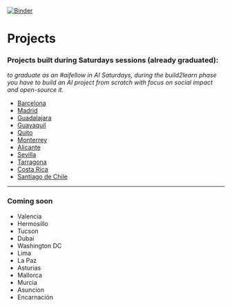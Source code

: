 [![Binder](https://mybinder.org/badge_logo.svg)](https://mybinder.org/v2/gh/SaturdaysAI/Projects/master)

# Projects
### Projects built during Saturdays sessions (already graduated):
_to graduate as an #aifellow in AI Saturdays, during the _build2learn_ phase you have to build an AI project from scratch with focus on social impact and open-source it._

- [Barcelona](https://github.com/SaturdaysAI/Projects/tree/master/Barcelona/readme.md)  
- [Madrid](https://github.com/SaturdaysAI/Projects/tree/master/Madrid/readme.md)
- [Guadalajara](https://github.com/SaturdaysAI/Projects/tree/master/Guadalajara/readme.md)  
- [Guayaquil](https://github.com/SaturdaysAI/Projects/tree/master/Guayaquil/readme.md)
- [Quito](https://github.com/SaturdaysAI/Projects/tree/master/Quito/readme.md)
- [Monterrey](https://github.com/SaturdaysAI/Projects/tree/master/Monterrey/readme.md)
- [Alicante](https://github.com/SaturdaysAI/Projects/tree/master/Alicante/readme.md)
- [Sevilla](https://github.com/SaturdaysAI/Projects/tree/master/Sevilla/readme.md)
- [Tarragona](https://github.com/SaturdaysAI/Projects/tree/master/Tarragona/readme.md)
- [Costa Rica](https://github.com/SaturdaysAI/Projects/tree/master/CostaRica/readme.md)
- [Santiago de Chile](https://github.com/SaturdaysAI/Projects/tree/master/readme.md)

---
### Coming soon

- Valencia
- Hermosillo
- Tucson
- Dubai
- Washington DC
- Lima
- La Paz
- Asturias
- Mallorca
- Murcia
- Asuncion
- Encarnación

